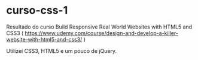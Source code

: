 # curso-css-1

Resultado do curso Build Responsive Real World Websites with HTML5 and CSS3 ( https://www.udemy.com/course/design-and-develop-a-killer-website-with-html5-and-css3/ )

Utilizei CSS3, HTML5 e um pouco de jQuery.

